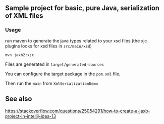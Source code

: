 ## Sample project for basic, pure Java, serialization of XML files

### Usage

run maven to generate the java types related to your xsd files 
(the xjc plugins looks for xsd files in `src/main/xsd`) 

    mvn jaxb2:xjc
    
    
Files are generated in `target/generated-sources`

You can configure the target package in the `pom.xml` file.

Then run the `main` from `XmlSerializationDemo`

## See also

<https://stackoverflow.com/questions/25054291/how-to-create-a-jaxb-project-in-intellij-idea-13>